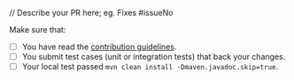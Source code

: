 // Describe your PR here; eg. Fixes #issueNo

<!--
Thank you for proposing a pull request. This template will guide you through the essential steps necessary for a pull request.
-->
Make sure that:

- [ ] You have read the [contribution guidelines](https://shenyu.apache.org/community/contributor-guide).
- [ ] You submit test cases (unit or integration tests) that back your changes.
- [ ] Your local test passed `mvn clean install -Dmaven.javadoc.skip=true`.
